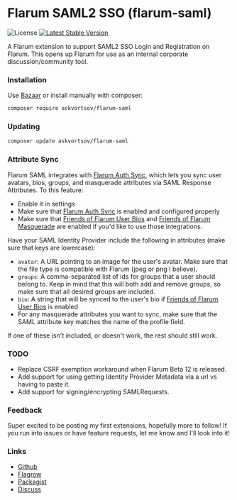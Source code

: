 # Flarum SAML2 SSO (flarum-saml)

![License](https://img.shields.io/badge/license-MIT-blue.svg) [![Latest Stable Version](https://img.shields.io/packagist/v/askvortsov/flarum-saml.svg)](https://packagist.org/packages/askvortsov/flarum-saml)

A Flarum extension to support SAML2 SSO Login and Registration on Flarum. This opens up Flarum for use as an internal corporate discussion/community tool.

### Installation

Use [Bazaar](https://discuss.flarum.org/d/5151-flagrow-bazaar-the-extension-marketplace) or install manually with composer:

```sh
composer require askvortsov/flarum-saml
```

### Updating

```sh
composer update askvortsov/flarum-saml
```

### Attribute Sync

Flarum SAML integrates with [Flarum Auth Sync](https://github.com/askvortsov1/flarum-auth-sync), which lets you sync user avatars, bios, groups, and masquerade attributes via SAML Response Attributes. To this feature:

- Enable it in settings
- Make sure that [Flarum Auth Sync](https://github.com/askvortsov1/flarum-auth-sync) is enabled and configured properly
- Make sure that [Friends of Flarum User Bios](https://github.com/FriendsOfFlarum/user-bio) and [Friends of Flarum Masquerade](https://github.com/FriendsOfFlarum/masquerade) are enabled if you'd like to use those integrations.

Have your SAML Identity Provider include the following in attributes (make sure that keys are lowercase):

- `avatar`: A URL pointing to an image for the user's avatar. Make sure that the file type is compatible with Flarum (jpeg or png I believe).
- `groups`: A comma-separated list of ids for groups that a user should belong to. Keep in mind that this will both add and remove groups, so make sure that all desired groups are included.
- `bio`: A string that will be synced to the user's bio if [Friends of Flarum User Bios](https://github.com/FriendsOfFlarum/user-bio) is enabled
- For any masquerade attributes you want to sync, make sure that the SAML attribute key matches the name of the profile field.

If one of these isn't included, or doesn't work, the rest should still work.

### TODO

- Replace CSRF exemption workaround when Flarum Beta 12 is released.
- Add support for using getting Identity Provider Metadata via a url vs having to paste it.
- Add support for signing/encrypting SAMLRequests.

### Feedback

Super excited to be posting my first extensions, hopefully more to follow! If you run into issues or have feature requests, let me know and I'll look into it!

### Links

- [Github](https://github.com/askvortsov1/flarum-saml)
- [Flagrow](https://flagrow.io/extensions/askvortsov/flarum-saml)
- [Packagist](https://packagist.org/packages/askvortsov/flarum-saml)
- [Discuss](https://discuss.flarum.org/d/22757-flarum-saml)
